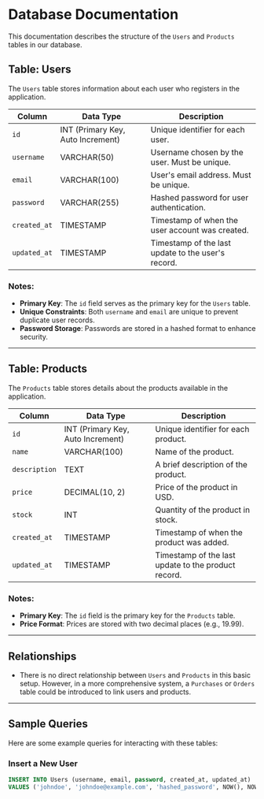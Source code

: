 # Database Documentation

This documentation describes the structure of the `Users` and `Products` tables in our database.

## Table: Users

The `Users` table stores information about each user who registers in the application.

| Column       | Data Type      | Description                           |
|--------------|----------------|---------------------------------------|
| `id`         | INT (Primary Key, Auto Increment) | Unique identifier for each user. |
| `username`   | VARCHAR(50)    | Username chosen by the user. Must be unique. |
| `email`      | VARCHAR(100)   | User's email address. Must be unique. |
| `password`   | VARCHAR(255)   | Hashed password for user authentication. |
| `created_at` | TIMESTAMP      | Timestamp of when the user account was created. |
| `updated_at` | TIMESTAMP      | Timestamp of the last update to the user's record. |

### Notes:
- **Primary Key**: The `id` field serves as the primary key for the `Users` table.
- **Unique Constraints**: Both `username` and `email` are unique to prevent duplicate user records.
- **Password Storage**: Passwords are stored in a hashed format to enhance security.

---

## Table: Products

The `Products` table stores details about the products available in the application.

| Column         | Data Type        | Description                             |
|----------------|------------------|-----------------------------------------|
| `id`           | INT (Primary Key, Auto Increment) | Unique identifier for each product. |
| `name`         | VARCHAR(100)     | Name of the product.                   |
| `description`  | TEXT             | A brief description of the product.    |
| `price`        | DECIMAL(10, 2)   | Price of the product in USD.           |
| `stock`        | INT              | Quantity of the product in stock.      |
| `created_at`   | TIMESTAMP        | Timestamp of when the product was added. |
| `updated_at`   | TIMESTAMP        | Timestamp of the last update to the product record. |

### Notes:
- **Primary Key**: The `id` field is the primary key for the `Products` table.
- **Price Format**: Prices are stored with two decimal places (e.g., 19.99).

---

## Relationships

- There is no direct relationship between `Users` and `Products` in this basic setup. However, in a more comprehensive system, a `Purchases` or `Orders` table could be introduced to link users and products.

---

## Sample Queries

Here are some example queries for interacting with these tables:

### Insert a New User
```sql
INSERT INTO Users (username, email, password, created_at, updated_at)
VALUES ('johndoe', 'johndoe@example.com', 'hashed_password', NOW(), NOW());
